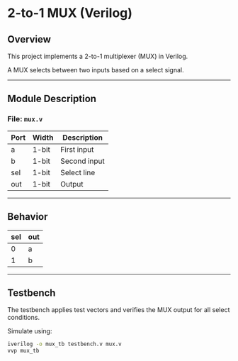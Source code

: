 # 2-to-1 MUX (Verilog)

## Overview

This project implements a 2-to-1 multiplexer (MUX) in Verilog.

A MUX selects between two inputs based on a select signal.

---

## Module Description

### File: `mux.v`

| Port | Width | Description  |
| ---- | ----- | ------------ |
| a    | 1-bit | First input  |
| b    | 1-bit | Second input |
| sel  | 1-bit | Select line  |
| out  | 1-bit | Output       |

---

## Behavior

| sel | out |
| --- | --- |
| 0   | a   |
| 1   | b   |

---

## Testbench

The testbench applies test vectors and verifies the MUX output for all select conditions.

Simulate using:

```bash
iverilog -o mux_tb testbench.v mux.v
vvp mux_tb
```
